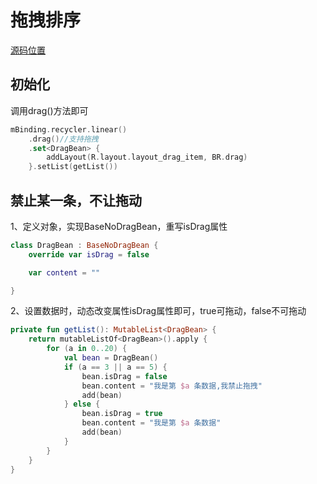 # 拖拽排序

[源码位置](../app/src/main/java/com/abner/list/drag/DragActivity.kt)

## 初始化

调用drag()方法即可

```kotlin
mBinding.recycler.linear()
    .drag()//支持拖拽
    .set<DragBean> {
        addLayout(R.layout.layout_drag_item, BR.drag)
    }.setList(getList())
```

## 禁止某一条，不让拖动

1、定义对象，实现BaseNoDragBean，重写isDrag属性

```kotlin
class DragBean : BaseNoDragBean {
    override var isDrag = false

    var content = ""

}
```

2、设置数据时，动态改变属性isDrag属性即可，true可拖动，false不可拖动

```kotlin
private fun getList(): MutableList<DragBean> {
    return mutableListOf<DragBean>().apply {
        for (a in 0..20) {
            val bean = DragBean()
            if (a == 3 || a == 5) {
                bean.isDrag = false
                bean.content = "我是第 $a 条数据,我禁止拖拽"
                add(bean)
            } else {
                bean.isDrag = true
                bean.content = "我是第 $a 条数据"
                add(bean)
            }
        }
    }
}
```
